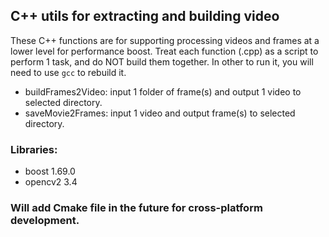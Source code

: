 ## C++ utils for extracting and building video
These C++ functions are for supporting processing videos and frames at a lower level for performance boost. Treat each function (.cpp) as a script to perform 1 task, and do NOT build them together. In other to run it, you will need to use `gcc` to rebuild it.

* buildFrames2Video: input 1 folder of frame(s) and output 1 video to selected directory.
* saveMovie2Frames: input 1 video and output frame(s) to selected directory.  

### Libraries:
* boost 1.69.0
* opencv2 3.4

### Will add Cmake file in the future for cross-platform development.
